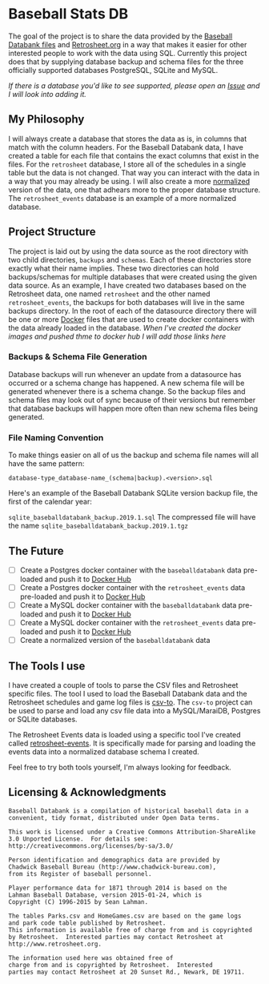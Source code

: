# Baseball Stats DB 

The goal of the project is to share the data provided by the [Baseball Databank files](https://github.com/chadwickbureau/baseballdatabank) and [Retrosheet.org](http://retrosheet.org) in a way that makes it easier for other interested people to work with the data using SQL.  Currently this project does that by supplying database backup and schema files for the three officially supported databases PostgreSQL, SQLite and MySQL.  

_If there is a database you'd like to see supported, please open an [Issue](https://github.com/rippinrobr/baseball-stats-db/issues/new) and I will look into adding it._ 

## My Philosophy 

I will always create a database that stores the data as is, in columns that match with the column headers.  For the Baseball Databank data, I have created a table for each file that contains the exact columns that exist in the files.   For the `retrosheet` database, I store all of the schedules in a single table but the data is not changed. That way you can interact with the data in a way that you may already be using.  I will also create a more [normalized](https://en.wikipedia.org/wiki/Database_normalization) version of the data, one that adhears more to the proper database structure.  The `retrosheet_events` database is an example of a more normalized database.

## Project Structure

The project is laid out by using the data source as the root directory with two child directories, `backups` and `schemas`. 
Each of these directories store exactly what their name implies.  These two directories can hold backups/schemas for multiple databases that were created using the given data source.  As an example, I have created two databases based on the Retrosheet data, one named `retrosheet` and the other named `retrosheet_events`, the backups for both databases will live in the same backups directory.  In the root of each of the datasource directory there will be one or more [Docker](https://www.docker.com/) files that are used to create docker containers with the data already loaded in the database.  _When I've created the docker images and pushed thme to docker hub I will add those links here_

### Backups & Schema File Generation

Database backups will run whenever an update from a datasource has occurred or a schema change has happened.  A new schema file will be generated whenever there is a schema change.  So the backup files and schema files may look out of sync because of their versions but remember that database backups will happen more often than new schema files being generated.

### File Naming Convention

To make things easier on all of us the backup and schema file names will all have the same pattern: 

`database-type_database-name_(schema|backup).<version>.sql`

Here's an example of the Baseball Databank SQLite version backup file, the first of the calendar year:

`sqlite_baseballdatabank_backup.2019.1.sql` The compressed file will have the name `sqlite_baseballdatabank_backup.2019.1.tgz`


## The Future

- [ ] Create a Postgres docker container with the `baseballdatabank` data pre-loaded and push it to [Docker Hub]()
- [ ] Create a Postgres docker container with the `retrosheet_events` data pre-loaded and push it to [Docker Hub]()
- [ ] Create a MySQL docker container with the `baseballdatabank` data pre-loaded and push it to [Docker Hub]()
- [ ] Create a MySQL docker container with the `retrosheet_events` data pre-loaded and push it to [Docker Hub]()
- [ ] Create a normalized version of the `baseballdatabank` data

## The Tools I use

I have created a couple of tools to parse the CSV files and Retrosheet specific files.  The tool I used to load the Baseball Databank data and the Retrosheet schedules and game log files is [csv-to](https://github.com/rippinrobr/csv-to).  The `csv-to` project can be used to parse and load any csv file data into a MySQL/MaraiDB, Postgres or SQLite databases.

The Retrosheet Events data is loaded using a specific tool I've created called [retrosheet-events](https://github.com/rippinrobr/retrosheet-events).  It is specifically made for parsing and loading the events data into a normalized database schema I created.

Feel free to try both tools yourself, I'm always looking for feedback.

## Licensing & Acknowledgments

```
Baseball Databank is a compilation of historical baseball data in a
convenient, tidy format, distributed under Open Data terms.

This work is licensed under a Creative Commons Attribution-ShareAlike
3.0 Unported License.  For details see:
http://creativecommons.org/licenses/by-sa/3.0/

Person identification and demographics data are provided by
Chadwick Baseball Bureau (http://www.chadwick-bureau.com),
from its Register of baseball personnel.

Player performance data for 1871 through 2014 is based on the
Lahman Baseball Database, version 2015-01-24, which is 
Copyright (C) 1996-2015 by Sean Lahman.

The tables Parks.csv and HomeGames.csv are based on the game logs
and park code table published by Retrosheet.
This information is available free of charge from and is copyrighted
by Retrosheet.  Interested parties may contact Retrosheet at 
http://www.retrosheet.org.
```

```
The information used here was obtained free of
charge from and is copyrighted by Retrosheet.  Interested
parties may contact Retrosheet at 20 Sunset Rd., Newark, DE 19711.
```
